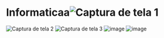 
# Informaticaa![Captura de tela 1](https://github.com/RodrigoFranco01/Informaticaa/assets/162648765/a5cc8eff-ab12-49c5-bdbc-088158db28b8)
![Captura de tela 2](https://github.com/RodrigoFranco01/Informaticaa/assets/162648765/78254214-4443-4f89-8e40-e8dc44cbc9dd)
![Captura de tela 3](https://github.com/RodrigoFranco01/Informaticaa/assets/162648765/6e152782-4174-42f4-af07-09aaf439a8c8)
![image](https://github.com/RodrigoFranco01/Informaticaa/assets/162648765/ca1c44c2-01fd-43bb-ab9d-760453431656)
![image](https://github.com/RodrigoFranco01/Informaticaa/assets/162648765/92ed54f7-7b54-4b4f-a6d5-d73563025544)
